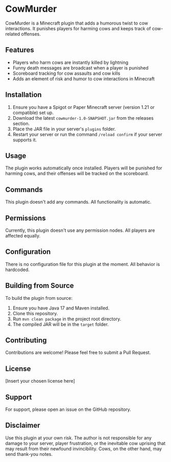 # CowMurder

CowMurder is a Minecraft plugin that adds a humorous twist to cow interactions. It punishes players for harming cows and keeps track of cow-related offenses.

## Features

- Players who harm cows are instantly killed by lightning
- Funny death messages are broadcast when a player is punished
- Scoreboard tracking for cow assaults and cow kills
- Adds an element of risk and humor to cow interactions in Minecraft

## Installation

1. Ensure you have a Spigot or Paper Minecraft server (version 1.21 or compatible) set up.
2. Download the latest `cowmurder-1.0-SNAPSHOT.jar` from the releases section.
3. Place the JAR file in your server's `plugins` folder.
4. Restart your server or run the command `/reload confirm` if your server supports it.

## Usage

The plugin works automatically once installed. Players will be punished for harming cows, and their offenses will be tracked on the scoreboard.

## Commands

This plugin doesn't add any commands. All functionality is automatic.

## Permissions

Currently, this plugin doesn't use any permission nodes. All players are affected equally.

## Configuration

There is no configuration file for this plugin at the moment. All behavior is hardcoded.

## Building from Source

To build the plugin from source:

1. Ensure you have Java 17 and Maven installed.
2. Clone this repository.
3. Run `mvn clean package` in the project root directory.
4. The compiled JAR will be in the `target` folder.

## Contributing

Contributions are welcome! Please feel free to submit a Pull Request.

## License

[Insert your chosen license here]

## Support

For support, please open an issue on the GitHub repository.

## Disclaimer

Use this plugin at your own risk. The author is not responsible for any damage to your server, player frustration, or the inevitable cow uprising that may result from their newfound invincibility. Cows, on the other hand, may send thank-you notes.
